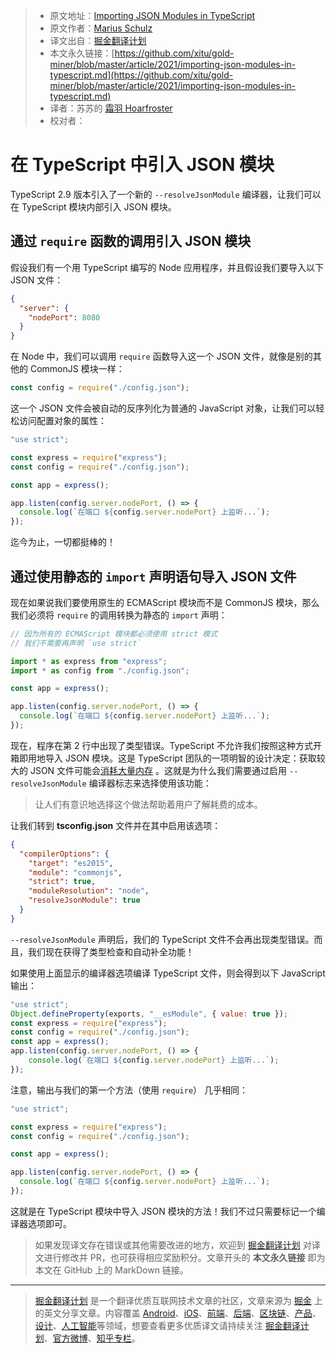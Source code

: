 > * 原文地址：[Importing JSON Modules in TypeScript](https://mariusschulz.com/blog/importing-json-modules-in-typescript)
> * 原文作者：[Marius Schulz](https://mariusschulz.com/)
> * 译文出自：[掘金翻译计划](https://github.com/xitu/gold-miner)
> * 本文永久链接：[https://github.com/xitu/gold-miner/blob/master/article/2021/importing-json-modules-in-typescript.md](https://github.com/xitu/gold-miner/blob/master/article/2021/importing-json-modules-in-typescript.md)
> * 译者：苏苏的 [霜羽 Hoarfroster](https://github.com/PassionPenguin)
> * 校对者：

# 在 TypeScript 中引入 JSON 模块

TypeScript 2.9 版本引入了一个新的 `--resolveJsonModule` 编译器，让我们可以在 TypeScript 模块内部引入 JSON 模块。 

## 通过 `require` 函数的调用引入 JSON 模块

假设我们有一个用 TypeScript 编写的 Node 应用程序，并且假设我们要导入以下 JSON 文件：

```json
{
  "server": {
    "nodePort": 8080
  }
}
```

在 Node 中，我们可以调用 `require` 函数导入这一个 JSON 文件，就像是别的其他的 CommonJS 模块一样：

```js
const config = require("./config.json");
```

这一个 JSON 文件会被自动的反序列化为普通的 JavaScript 对象，让我们可以轻松访问配置对象的属性：

```js
"use strict";

const express = require("express");
const config = require("./config.json");

const app = express();

app.listen(config.server.nodePort, () => {
  console.log(`在端口 ${config.server.nodePort} 上监听...`);
});
```

迄今为止，一切都挺棒的！

## 通过使用静态的 `import` 声明语句导入 JSON 文件

现在如果说我们要使用原生的 ECMAScript 模块而不是 CommonJS 模块，那么我们必须将 `require` 的调用转换为静态的 `import` 声明：

```js
// 因为所有的 ECMAScript 模块都必须使用 strict 模式
// 我们不需要再声明 `use strict`

import * as express from "express";
import * as config from "./config.json";

const app = express();

app.listen(config.server.nodePort, () => {
  console.log(`在端口 ${config.server.nodePort} 上监听...`);
});
```

现在，程序在第 2 行中出现了类型错误。TypeScript 不允许我们按照这种方式开箱即用地导入 JSON 模块。这是 TypeScript 团队的一项明智的设计决定：获取较大的 JSON 文件可能会[消耗大量内存](https://github.com/Microsoft/TypeScript/pull/22167#issuecomment-385479553) 。这就是为什么我们需要通过启用 `--resolveJsonModule` 编译器标志来选择使用该功能：

> 让人们有意识地选择这个做法帮助着用户了解耗费的成本。

让我们转到 **tsconfig.json** 文件并在其中启用该选项：

```json
{
  "compilerOptions": {
    "target": "es2015",
    "module": "commonjs",
    "strict": true,
    "moduleResolution": "node",
    "resolveJsonModule": true
  }
}
```

`--resolveJsonModule` 声明后，我们的 TypeScript 文件不会再出现类型错误。而且，我们现在获得了类型检查和自动补全功能！

如果使用上面显示的编译器选项编译 TypeScript 文件，则会得到以下 JavaScript 输出：

```js
"use strict";
Object.defineProperty(exports, "__esModule", { value: true });
const express = require("express");
const config = require("./config.json");
const app = express();
app.listen(config.server.nodePort, () => {
    console.log(`在端口 ${config.server.nodePort} 上监听...`);
});
```

注意，输出与我们的第一个方法（使用 `require`） 几乎相同：

```js
"use strict";

const express = require("express");
const config = require("./config.json");

const app = express();

app.listen(config.server.nodePort, () => {
  console.log(`在端口 ${config.server.nodePort} 上监听...`);
});
```

这就是在 TypeScript 模块中导入 JSON 模块的方法！我们不过只需要标记一个编译器选项即可。

> 如果发现译文存在错误或其他需要改进的地方，欢迎到 [掘金翻译计划](https://github.com/xitu/gold-miner) 对译文进行修改并 PR，也可获得相应奖励积分。文章开头的 **本文永久链接** 即为本文在 GitHub 上的 MarkDown 链接。

---

> [掘金翻译计划](https://github.com/xitu/gold-miner) 是一个翻译优质互联网技术文章的社区，文章来源为 [掘金](https://juejin.im) 上的英文分享文章。内容覆盖 [Android](https://github.com/xitu/gold-miner#android)、[iOS](https://github.com/xitu/gold-miner#ios)、[前端](https://github.com/xitu/gold-miner#前端)、[后端](https://github.com/xitu/gold-miner#后端)、[区块链](https://github.com/xitu/gold-miner#区块链)、[产品](https://github.com/xitu/gold-miner#产品)、[设计](https://github.com/xitu/gold-miner#设计)、[人工智能](https://github.com/xitu/gold-miner#人工智能)等领域，想要查看更多优质译文请持续关注 [掘金翻译计划](https://github.com/xitu/gold-miner)、[官方微博](http://weibo.com/juejinfanyi)、[知乎专栏](https://zhuanlan.zhihu.com/juejinfanyi)。
